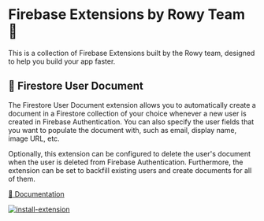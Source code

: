 # Firebase Extensions by Rowy Team 💜

This is a collection of Firebase Extensions built by the Rowy team, designed to help you build your app faster.

## 📝 Firestore User Document

The Firestore User Document extension allows you to automatically create a document in a Firestore collection of your choice whenever a new user is created in Firebase Authentication. You can also specify the user fields that you want to populate the document with, such as email, display name, image URL, etc.

Optionally, this extension can be configured to delete the user's document when the user is deleted from Firebase Authentication. Furthermore, the extension can be set to backfill existing users and create documents for all of them.

[👀 Documentation](https://github.com/rowyio/firebase-extensions/tree/main/firestore-user-document)

[![install-extension](https://user-images.githubusercontent.com/35961879/201528504-4e99bfc7-8691-4151-b63d-0511097d7c18.png)](https://console.firebase.google.com/project/_/extensions/install?ref=rowy/firestore-user-document)
